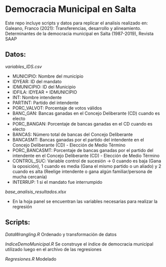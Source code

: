 # Democracia Municipal en Salta

Este repo incluye scripts y datos para replicar el analisis realizado en:
Galeano, Franco (2021): Transferencias, desarrollo y alineamiento. Determinantes de la democracia
municipal en Salta (1987-2019), Revista SAAP


## Datos:
*variables_IDS.csv* 

* MUNICIPIO: Nombre del municipio
* IDYEAR: ID del mandato
* IDMUNICIPIO: ID del Municipio
* IDFILA: IDYEAR + IDMUNICIPIO
* INT: Nombre intendente
* PARTINT: Partido del intendente
* PORC_VALVOT: Porcentaje de votos válidos
* BANC_GAN: Bancas ganadas en el Concejo Deliberante (CD) cuando es electo
* PORC_BANGAN: Porcentaje de bancas ganadas en el CD cuando es electo
* BANCAS: Número total de bancas del Concejo Deliberante
* BANCASMT: Bancas ganadas por el partido del intendente en el Concejo Deliberante (CD) - Elección de Medio Término
* PORC_BANCASMT: Porcentaje de bancas ganadas por el partido del intendente en el Concejo Deliberante (CD) - Elección de Medio Término
* CONTROL_SUC: Variable control de sucesión -> 0 cuando es baja (Gana la oposición), 1 cuando es media (Gana el mismo partido o un aliado) y 2 cuando es alta (Reelige intendente o gana algún familiar/persona de mucha cercanía)
* INTERRUP: 1 si el mandato fue interrumpido

*base_analisis_resultados.xlsx*

* En la hoja panel se encuentran las variables necesarias para realizar la regresión

## Scripts:

*DataWrangling.R*
Ordenado y transformación de datos

*IndiceDemoMunicipal.R*
Se construye el índice de democracia municipal utilizado luego en el archivo de las regresiones

*Regresiones.R*
Modelado 
